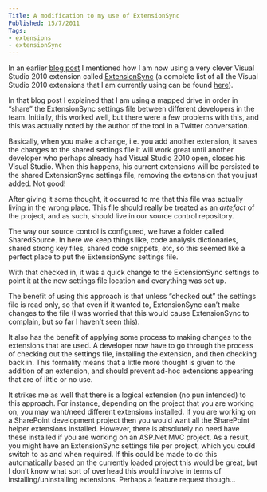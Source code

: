 ```yaml
---
Title: A modification to my use of ExtensionSync
Published: 15/7/2011
Tags:
- extensions
- extensionSync
---
```


In an earlier [blog post](http://www.gep13.co.uk/blog/a-tool-to-synchronise-visual-studio-2010-extensions) I mentioned how I am now using a very clever Visual Studio 2010 extension called [ExtensionSync](http://visualstudiogallery.msdn.microsoft.com/dbaf0ac9-fb7b-4fb3-b34d-ea2269276d3c) (a complete list of all the Visual Studio 2010 extensions that I am currently using can be found [here](http://www.gep13.co.uk/blog/visual-studio-2010-extensions)).

In that blog post I explained that I am using a mapped drive in order in “share” the ExtensionSync settings file between different developers in the team. Initially, this worked well, but there were a few problems with this, and this was actually noted by the author of the tool in a Twitter conversation.

Basically, when you make a change, i.e. you add another extension, it saves the changes to the shared settings file it will work great until another developer who perhaps already had Visual Studio 2010 open, closes his Visual Studio. When this happens, his current extensions will be persisted to the shared ExtensionSync settings file, removing the extension that you just added. Not good!

After giving it some thought, it occurred to me that this file was actually living in the wrong place. This file should really be treated as an _artefact_ of the project, and as such, should live in our source control repository.

The way our source control is configured, we have a folder called SharedSource. In here we keep things like, code analysis dictionaries, shared strong key files, shared code snippets, etc, so this seemed like a perfect place to put the ExtensionSync settings file.

With that checked in, it was a quick change to the ExtensionSync settings to point it at the new settings file location and everything was set up.

The benefit of using this approach is that unless “checked out” the settings file is read only, so that even if it wanted to, ExtensionSync can’t make changes to the file (I was worried that this would cause ExtensionSync to complain, but so far I haven’t seen this).

It also has the benefit of applying some process to making changes to the extensions that are used. A developer now have to go through the process of checking out the settings file, installing the extension, and then checking back in. This formality means that a little more thought is given to the addition of an extension, and should prevent ad-hoc extensions appearing that are of little or no use.

It strikes me as well that there is a logical extension (no pun intended) to this approach. For instance, depending on the project that you are working on, you may want/need different extensions installed. If you are working on a SharePoint development project then you would want all the SharePoint helper extensions installed. However, there is absolutely no need have these installed if you are working on an ASP.Net MVC project. As a result, you might have an ExtensionSync settings file per project, which you could switch to as and when required. If this could be made to do this automatically based on the currently loaded project this would be great, but I don’t know what sort of overhead this would involve in terms of installing/uninstalling extensions. Perhaps a feature request though...
